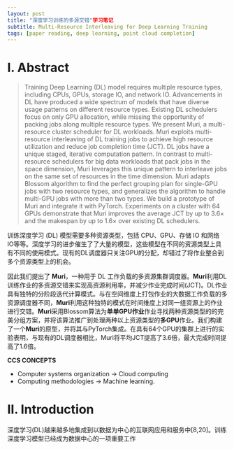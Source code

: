```yaml
---
layout: post
title: "深度学习训练的多源交错"学习笔记
subtitle: Multi-Resource Interleaving for Deep Learning Training
tags: [paper reading, deep learning, point cloud completion]
---
```


# Ⅰ. Abstract

> Training Deep Learning (DL) model requires multiple resource types, including CPUs, GPUs, storage IO, and network IO. Advancements in DL have produced a wide spectrum of models that have diverse usage patterns on different resource types. Existing DL schedulers focus on only GPU allocation, while missing the opportunity of packing jobs along multiple resource types. We present Muri, a multi-resource cluster scheduler for DL workloads. Muri exploits multi-resource interleaving of DL training jobs to achieve high resource utilization and reduce job completion time (JCT). DL jobs have a unique staged, iterative computation pattern. In contrast to multi-resource schedulers for big data workloads that pack jobs in the space dimension, Muri leverages this unique pattern to interleave jobs on the same set of resources in the time dimension. Muri adapts Blossom algorithm to find the perfect grouping plan for single-GPU jobs with two resource types, and generalizes the algorithm to handle multi-GPU jobs with more than two types. We build a prototype of Muri and integrate it with PyTorch. Experiments on a cluster with 64 GPUs demonstrate that Muri improves the average JCT by up to 3.6× and the makespan by up to 1.6× over existing DL schedulers.

训练深度学习 (DL) 模型需要多种资源类型，包括 CPU、GPU、存储 IO 和网络 IO等等。深度学习的进步催生了了大量的模型，这些模型在不同的资源类型上具有不同的使用模式。现有的DL调度器只关注GPU的分配，却错过了将作业整合到多个资源类型上的机会。

因此我们提出了 **Muri**，一种用于 DL 工作负载的多资源集群调度器。**Muri**利用DL训练作业的多资源交错来实现高资源利用率，并减少作业完成时间(JCT)。DL作业具有独特的分阶段迭代计算模式。与在空间维度上打包作业的大数据工作负载的多资源调度器不同，**Muri**利用这种独特的模式在时间维度上对同一组资源上的作业进行交错。**Muri**采用Blossom算法为**单单GPU作业**作业寻找两种资源类型的的完美分组方案，并将该算法推广到处理两种以上资源类型的**多GPU**作业。我们构建了一个**Muri**的原型，并将其与PyTorch集成。在具有64个GPU的集群上进行的实验表明，与现有的DL调度器相比，Muri将平均JCT提高了3.6倍，最大完成时间提高了1.6倍。

**CCS CONCEPTS**

- Computer systems organization → Cloud computing
- Computing methodologies → Machine learning.

# Ⅱ. Introduction

深度学习(DL)越来越多地集成到以数据为中心的互联网应用和服务中[8,20]。训练深度学习模型已经成为数据中心的一项重要工作